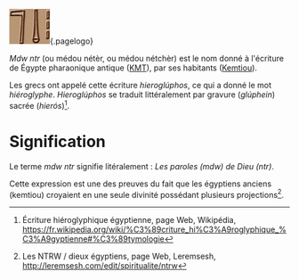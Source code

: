 <!-- TITLE: Mdw ntr / Hiéroglyphe -->
<!-- SUBTITLE: Présentation des écritures mdw ntr -->

![Mdw Ntr](/uploads/ecriture/mdw-ntr.png "Mdw Ntr"){.pagelogo}

*Mdw ntr* (ou médou nétèr, ou médou nétchèr) est le nom donné à l'écriture de Égypte pharaonique antique ([KMT](/civilisation/kmt)), par ses habitants ([Kemtiou](/peuple/kemtiou)).

Les grecs ont appelé cette écriture *hieroglúphos*, ce qui a donné le mot *hiéroglyphe*. *Hieroglúphos* se traduit littéralement par gravure (*glúphein*) sacrée (*hierós*)[^1].
# Signification 
Le terme *mdw ntr* signifie litéralement : *Les paroles (mdw) de Dieu (ntr)*.

Cette expression est une des preuves du fait que les égyptiens anciens (kemtiou) croyaient en une seule divinité possédant plusieurs projections[^2].

[^1]:Écriture hiéroglyphique égyptienne, page Web, Wikipédia, https://fr.wikipedia.org/wiki/%C3%89criture_hi%C3%A9roglyphique_%C3%A9gyptienne#%C3%89tymologie
[^2]:Les NTRW / dieux égyptiens, page Web, Leremsesh, http://leremsesh.com/edit/spiritualite/ntrw